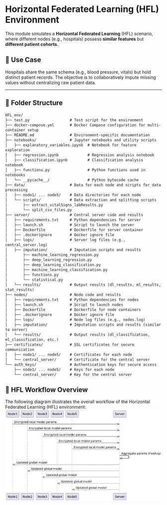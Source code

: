 # Horizontal Federated Learning (HFL) Environment

This module simulates a **Horizontal Federated Learning** (HFL) scenario, where different nodes (e.g., hospitals) possess **similar features** but **different patient cohorts**.

## 🏥 Use Case

Hospitals share the same schema (e.g., blood pressure, vitals) but hold distinct patient records. The objective is to collaboratively impute missing values without centralizing raw patient data.

---

## 📁 Folder Structure

```
HFL_env/
├── test.py                  # Test script for the environment
├── docker-compose.yml       # Docker Compose configuration for multi-container setup
├── README.md                # Environment-specific documentation
├── notebooks/               # Jupyter notebooks and utility scripts
│   ├── explanatory_variables.ipynb  # Notebook for feature exploration
│   ├── regression.ipynb             # Regression analysis notebook
│   ├── classification.ipynb         # Classification analysis notebook
│   ├── functions.py                 # Python functions used in notebooks
│   └── __pycache__/                 # Python bytecode cache
├── data/                    # Data for each node and scripts for data processing
│   ├── node1/ ... node5/    # Data directories for each node
│   └── scripts/             # Data extraction and splitting scripts
│       ├── extract_vitalSigns_labResults.py
│       └── split_csv_files.py
├── server/                  # Central server code and results
│   ├── requirements.txt     # Python dependencies for server
│   ├── launch.sh            # Script to launch the server
│   ├── Dockerfile           # Dockerfile for server container
│   ├── .dockerignore        # Docker ignore file
│   ├── logs/                # Server log files (e.g., central_server.log)
│   ├── imputation/          # Imputation scripts and results
│       ├── machine_learning_regression.py
│       ├── deep_learning_regression.py
│       ├── deep_learning_classification.py
│       ├── machine_learning_classification.py
│       ├── functions.py
│       └── statistical.py
│   └── results/             # Output results (dl_results, ml_results, stat_results)
├── nodes/                   # Node code and results
│   ├── requirements.txt     # Python dependencies for nodes
│   ├── launch.sh            # Script to launch nodes
│   ├── Dockerfile           # Dockerfile for node containers
│   ├── .dockerignore        # Docker ignore file
│   ├── logs/                # Node log files (e.g., nodes.log)
│   ├── imputation/          # Imputation scripts and results (similar to server)
│   └── results/             # Output results (dl_classification, ml_classification, etc.)
├── certificates/            # SSL certificates for secure communication
│   ├── node1/ ... node5/    # Certificates for each node
│   └── central_server/      # Certificate for the central server
└── auth_keys/               # Authentication keys for secure access
    ├── node1/ ... node5/    # Keys for each node
    └── central_server/      # Key for the central server
```
## 🔁 HFL Workflow Overview

The following diagram illustrates the overall workflow of the Horizontal Federated Learning (HFL) environment:
![HFL Workflow](../images/round_hfl.png)
